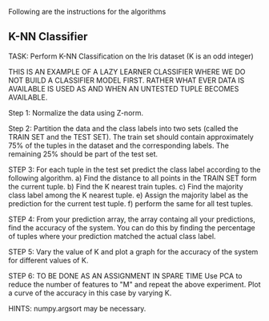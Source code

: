 Following are the instructions for the algorithms


<h2> K-NN Classifier </h2>
TASK: Perform K-NN Classification on the Iris dataset (K is an odd integer)

THIS IS AN EXAMPLE OF A LAZY LEARNER CLASSIFIER WHERE WE DO NOT BUILD A CLASSIFIER MODEL FIRST. RATHER WHAT EVER DATA IS AVAILABLE IS USED AS AND WHEN AN UNTESTED TUPLE BECOMES AVAILABLE.

Step 1: Normalize the data using Z-norm.

Step 2: Partition the data and the class labels into two sets (called the TRAIN SET and the TEST SET). The train set should contain approximately 75% of the tuples in the dataset and the corresponding labels. The remaining 25% should be part of the test set.

STEP 3: For each tuple in the test set predict the class label according to the following algorithm. a) Find the distance to all points in the TRAIN SET form the current tuple. b) Find the K nearest train tuples. c) Find the majority class label among the K nearest tuple. e) Assign the majority label as the prediction for the current test tuple. f) perform the same for all test tuples.

STEP 4: From your prediction array, the array containg all your predictions, find the accuracy of the system. You can do this by finding the percentage of tuples where your prediction matched the actual class label.

STEP 5: Vary the value of K and plot a graph for the accuracy of the system for different values of K.

STEP 6: TO BE DONE AS AN ASSIGNMENT IN SPARE TIME Use PCA to reduce the number of features to "M" and repeat the above experiment. Plot a curve of the accuracy in this case by varying K.

HINTS: numpy.argsort may be necessary.
